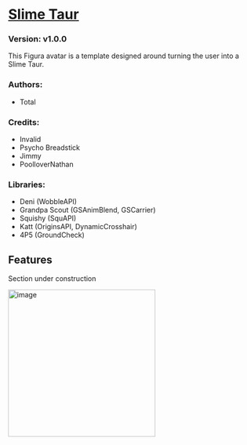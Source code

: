 # [Slime Taur](https://github.com/TotalTakeover/FiguraSlimeTaurAvatar)
### Version: v1.0.0
This Figura avatar is a template designed around turning the user into a Slime Taur.

### Authors:
- Total

### Credits:
- Invalid
- Psycho Breadstick
- Jimmy
- PoolloverNathan

### Libraries:
- Deni (WobbleAPI)
- Grandpa Scout (GSAnimBlend, GSCarrier)
- Squishy (SquAPI)
- Katt (OriginsAPI, DynamicCrosshair)
- 4P5 (GroundCheck)

## Features
Section under construction

[<img src="https://img.youtube.com/vi/CCLwSGpQWsY/maxresdefault.jpg" alt="image" width="300" height="auto">](https://youtu.be/CCLwSGpQWsY)
